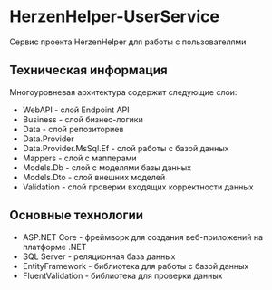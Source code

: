 # HerzenHelper-UserService
Сервис проекта HerzenHelper для работы с пользователями

## Техническая информация
Многоуровневая архитектура содержит следующие слои:
* WebAPI - слой Endpoint API
* Business - слой бизнес-логики
* Data - слой репозиториев
* Data.Provider
* Data.Provider.MsSql.Ef - слой работы с базой данных
* Mappers - слой с мапперами
* Models.Db - слой с моделями базы данных
* Models.Dto - слой внешних моделей
* Validation - слой проверки входящих корректности данных

## Основные технологии
* ASP.NET Core - фреймворк для создания веб-приложений на платформе .NET
* SQL Server - реляционная база данных
* EntityFramework - библиотека для работы с базой данных
* FluentValidation - библиотека для проверки данных